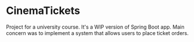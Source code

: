 # CinemaTickets
Project for a university course. It's a WIP version of Spring Boot app. Main concern was to implement a system that allows users to place ticket orders.
